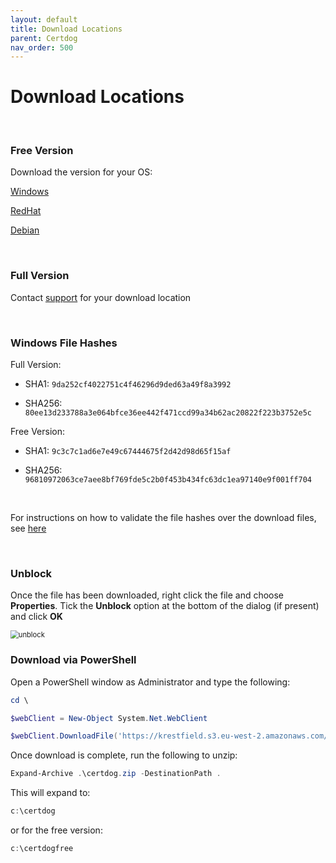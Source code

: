 ```yaml
---
layout: default
title: Download Locations
parent: Certdog
nav_order: 500
---
```




# Download Locations

<br>

### Free Version  

Download the version for your OS:

[Windows](https://krestfield.s3.eu-west-2.amazonaws.com/certdog/certdogfree_v1100.zip)

[RedHat](https://krestfield.s3.eu-west-2.amazonaws.com/certdog/redhat/certdogfree1100.tar.gz)

[Debian](https://krestfield.s3.eu-west-2.amazonaws.com/certdog/debian/certdog.tar.gz)

<br>

### Full Version

Contact [support](mailto:support@krestfield.com) for your download location

<br>

### Windows File Hashes

Full Version:  

* SHA1: ``9da252cf4022751c4f46296d9ded63a49f8a3992``

* SHA256: ``80ee13d233788a3e064bfce36ee442f471ccd99a34b62ac20822f223b3752e5c``

Free Version:  

* SHA1: ``9c3c7c1ad6e7e49c67444675f2d42d98d65f15af``

* SHA256: ``96810972063ce7aee8bf769fde5c2b0f453b434fc63dc1ea97140e9f001ff704``

<br>

For instructions on how to validate the file hashes over the download files, see [here](https://krestfield.github.io/docs/pki/check_file_hash.html)

<br>

### Unblock

Once the file has been downloaded, right click the file and choose **Properties**. Tick the **Unblock** option at the bottom of the dialog (if present) and click **OK**

<img src=".\images\unblock_zip.png" alt="unblock" style="zoom:80%;" />



### Download via PowerShell

Open a PowerShell window as Administrator and type the following:

```powershell
cd \

$webClient = New-Object System.Net.WebClient

$webClient.DownloadFile('https://krestfield.s3.eu-west-2.amazonaws.com/certdog/certdogfree_v180.zip', 'c:\certdog.zip')
```

Once download is complete, run the following to unzip:

```powershell
Expand-Archive .\certdog.zip -DestinationPath .
```

This will expand to:

```powershell
c:\certdog
```

or for the free version:

```powershell
c:\certdogfree
```

